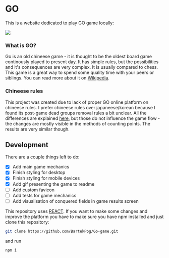 # GO

This is a website dedicated to play GO game locally:

![](/assets/capture.gif)

### What is GO?

Go is an old chineese game - it is thought to be the oldest board game continously played to present day. It has simple rules, but the possibilities and it's consequences are very complex. It is usually compared to chess. This game is a great way to spend some quality time with your peers or siblings. You can read more about it on [Wikipedia](<https://en.wikipedia.org/wiki/Go_(game)>).

### Chineese rules

This project was created due to lack of proper GO online platform on chineese rules. I prefer chineese rules over japaneese/korean because I found its post-game dead groups removal rules a bit unclear. All the differences are explained [here](https://boardgames.stackexchange.com/questions/1841/what-are-the-difference-between-chinese-and-japanese-rules-in-go), but those do not influence the game flow - the changes are mostly visible in the methods of counting points. The results are very similar though.

## Development

There are a couple things left to do:

- [x] Add main game mechanics
- [x] Finish styling for desktop
- [x] Finish styling for mobile devices
- [x] Add gif presenting the game to readme
- [ ] Add custom favicon
- [ ] Add tests for game mechanics
- [ ] Add visualisation of conquered fields in game results screen

This repository uses [REACT](https://reactjs.org). If you want to make some changes and improve the platform you have to make sure you have npm installed and just clone this repository:

```sh
git clone https://github.com/BartekPog/Go-game.git
```

and run

```sh
npm i
```
